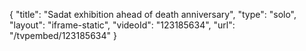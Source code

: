 {
    "title": "Sadat exhibition ahead of death anniversary",
    "type": "solo",
    "layout": "iframe-static",
    "videoId": "123185634",
    "url": "\/tvpembed\/123185634"
}